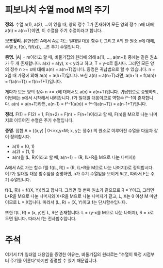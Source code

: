 # 피보나치 수열 mod M의 주기
**정의.** 수열 a(1), a(2), ...이 있을 때, 양의 정수 T가 존재하여 모든 양의 정수 n에 대해 a(n) = a(n+T)이면, 이 수열을 주기 수열이라고 합니다. 

**보조정리.** 유한집합 A에서 A로 가는 일대일 대응 함수 f, 그리고 A의 한 원소 x에 대해, 수열 x, f(x), f(f(x)), ...은 주기 수열입니다.

**증명.** |A| = m이라고 할 때, 비둘기집의 원리에 의해 a(1), ..., a(m+1) 중에는 같은 원소가 두 개 존재합니다. a(x) = a(y), x < y라고 하고, T = y-x로 둡시다. 그러면 모든 양의 정수 n >= x에 대해 a(n) = a(n+T)입니다. 증명은 귀납법으로 할 수 있습니다. n = x일 때 가정에 의해 a(n) = a(n+T)입니다. 또한 a(n) = a(n+T)라면, a(n+1) = f(a(n)) = f(a(n+T)) = f(n+1+T)입니다.

게다가 모든 양의 정수 n <= x에 대해서도 a(n) = a(n+T)입니다. 귀납법으로 증명하되, 이번에는 x에서 시작해서 내려갑니다. f가 일대일 대응이므로 역함수 f^-1이 존재합니다. a(n) = a(n+T)라면, a(n-1) = f^-1(a(n)) = f^-1(a(n+T)) = a(n-1+T)입니다.

**정리.** F(1) = F(2) = 1, F(n+2) = F(n) + F(n+1)이라고 할 때, F(n)을 M으로 나눈 나머지로 이루어진 수열은 주기 수열입니다.

**증명.** 집합 A = {(x,y) | 0<=x,y<M; x, y는 정수} 의 원소로 이루어진 수열을 다음과 같이 정의합시다. 

* a(1) = (0, 1)
* a(2) = (1, 1)
* a(n)을 (L, R)이라고 할 때, a(n+1) = (R, (L+R을 M으로 나눈 나머지))

A에서 A로 가는 함수 f를 f((L, R)) = (R, (L+R을 M으로 나눈 나머지))로 정의합시다. 이 f가 일대일 대응 함수임을 증명하면, a가 주기 수열임을 보이게 되고, 따라서 F는 주기 수열입니다.

f((L, R)) = f((X, Y))라고 합시다. 그러면 첫 번째 원소가 같으므로 R = Y이고, 그러면 L+R을 M으로 나눈 나머지와 X+R을 M으로 나눈 나머지가 같고, L, X는 0 이상 M 미만이므로 L = X입니다. 따라서 (L, R) = (X, Y)이고 f는 단사함수입니다.

또한 f(L, R) = (x, y)인 L, R은 존재합니다. L = (y-x를 M으로 나눈 나머지), R = x로 두면 됩니다. 따라서 f는 전사함수입니다.

# 주석
여기서 f가 일대일 대응임을 증명한 이유는, 비둘기집의 원리로는 "수열이 특정 시점부터 주기를 이룬다"까지만 증명할 수 있기 때문입니다.